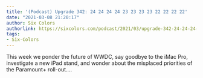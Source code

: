 ```yaml
---
title: '(Podcast) Upgrade 342: 24 24 24 24 23 23 23 23 22 22 22 22'
date: "2021-03-08 21:20:17"
author: Six Colors
authorlink: https://sixcolors.com/podcast/2021/03/upgrade-342-24-24-24-24-23-23-23-23-22-22-22-22/
tags:
- Six-Colors
---
```

<p>This week we ponder the future of WWDC, say goodbye to the iMac Pro, investigate a new iPad stand, and wonder about the misplaced priorities of the Paramount+ roll-out.&#8230;</p>